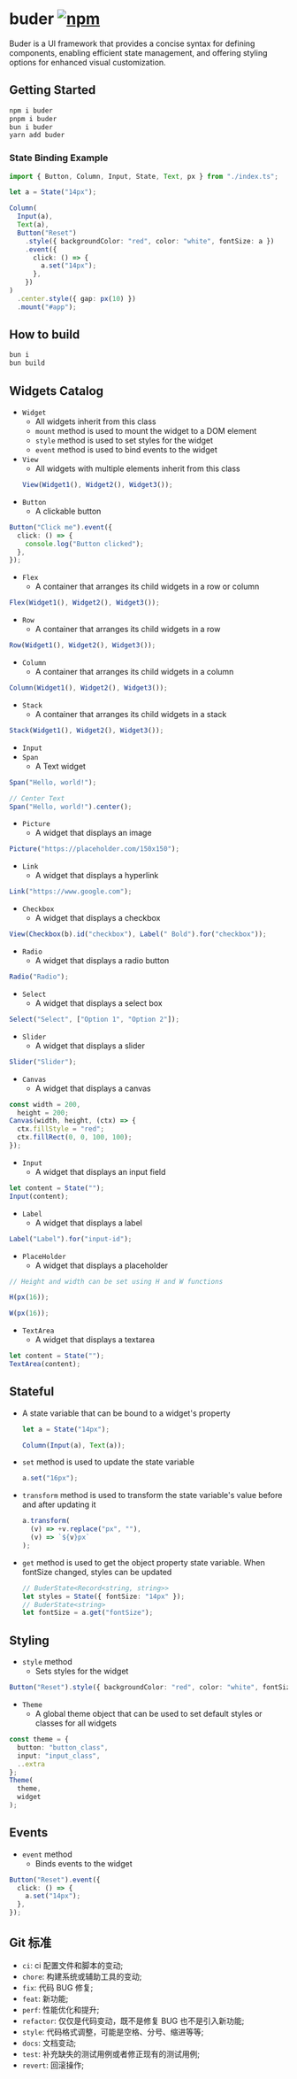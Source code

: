# buder [![npm](https://img.shields.io/npm/v/buder.svg)](https://www.npmjs.com/package/buder)

Buder is a UI framework that provides a concise syntax for defining components, enabling efficient state management, and offering styling options for enhanced visual customization.

## Getting Started

```bash
npm i buder
pnpm i buder
bun i buder
yarn add buder
```

### State Binding Example

```typescript
import { Button, Column, Input, State, Text, px } from "./index.ts";

let a = State("14px");

Column(
  Input(a),
  Text(a),
  Button("Reset")
    .style({ backgroundColor: "red", color: "white", fontSize: a })
    .event({
      click: () => {
        a.set("14px");
      },
    })
)
  .center.style({ gap: px(10) })
  .mount("#app");
```

## How to build

```bash
bun i
bun build
```

## Widgets Catalog

- `Widget`
  - All widgets inherit from this class
  - `mount` method is used to mount the widget to a DOM element
  - `style` method is used to set styles for the widget
  - `event` method is used to bind events to the widget
- `View`
  - All widgets with multiple elements inherit from this class
  ```typescript
  View(Widget1(), Widget2(), Widget3());
  ```
- `Button`
  - A clickable button

```typescript
Button("Click me").event({
  click: () => {
    console.log("Button clicked");
  },
});
```

- `Flex`
  - A container that arranges its child widgets in a row or column

```typescript
Flex(Widget1(), Widget2(), Widget3());
```

- `Row`
  - A container that arranges its child widgets in a row

```typescript
Row(Widget1(), Widget2(), Widget3());
```

- `Column`
  - A container that arranges its child widgets in a column

```typescript
Column(Widget1(), Widget2(), Widget3());
```

- `Stack`
  - A container that arranges its child widgets in a stack

```typescript
Stack(Widget1(), Widget2(), Widget3());
```

- `Input`
- `Span`
  - A Text widget

```typescript
Span("Hello, world!");

// Center Text
Span("Hello, world!").center();
```

- `Picture`
  - A widget that displays an image

```typescript
Picture("https://placeholder.com/150x150");
```

- `Link`
  - A widget that displays a hyperlink

```typescript
Link("https://www.google.com");
```

- `Checkbox`
  - A widget that displays a checkbox

```typescript
View(Checkbox(b).id("checkbox"), Label(" Bold").for("checkbox"));
```

- `Radio`
  - A widget that displays a radio button

```typescript
Radio("Radio");
```

- `Select`
  - A widget that displays a select box

```typescript
Select("Select", ["Option 1", "Option 2"]);
```

- `Slider`
  - A widget that displays a slider

```typescript
Slider("Slider");
```

- `Canvas`
  - A widget that displays a canvas

```typescript
const width = 200,
  height = 200;
Canvas(width, height, (ctx) => {
  ctx.fillStyle = "red";
  ctx.fillRect(0, 0, 100, 100);
});
```

- `Input`
  - A widget that displays an input field

```typescript
let content = State("");
Input(content);
```

- `Label`
  - A widget that displays a label

```typescript
Label("Label").for("input-id");
```

- `PlaceHolder`
  - A widget that displays a placeholder

```typescript
// Height and width can be set using H and W functions

H(px(16));

W(px(16));
```

- `TextArea`
  - A widget that displays a textarea

```typescript
let content = State("");
TextArea(content);
```

## Stateful
- A state variable that can be bound to a widget's property

  ```typescript
  let a = State("14px");

  Column(Input(a), Text(a));
  ```

- `set` method is used to update the state variable

  ```typescript
  a.set("16px");
  ```

- `transform` method is used to transform the state variable's value before and after updating it

  ```typescript
  a.transform(
    (v) => +v.replace("px", ""),
    (v) => `${v}px`
  );
  ```

- `get` method is used to get the object property state variable. When fontSize changed, styles can be updated

  ```typescript
  // BuderState<Record<string, string>>
  let styles = State({ fontSize: "14px" });
  // BuderState<string>
  let fontSize = a.get("fontSize");
  ```

## Styling

- `style` method
  - Sets styles for the widget

```typescript
Button("Reset").style({ backgroundColor: "red", color: "white", fontSize: a });
```

- `Theme`
  - A global theme object that can be used to set default styles or classes for all widgets

```typescript
const theme = {
  button: "button_class",
  input: "input_class",
  ..extra
};
Theme(
  theme,
  widget
);
```

## Events

- `event` method
  - Binds events to the widget

```typescript
Button("Reset").event({
  click: () => {
    a.set("14px");
  },
});
```

## Git 标准

- `ci`: ci 配置文件和脚本的变动;
- `chore`: 构建系统或辅助工具的变动;
- `fix`: 代码 BUG 修复;
- `feat`: 新功能;
- `perf`: 性能优化和提升;
- `refactor`: 仅仅是代码变动，既不是修复 BUG 也不是引入新功能;
- `style`: 代码格式调整，可能是空格、分号、缩进等等;
- `docs`: 文档变动;
- `test`: 补充缺失的测试用例或者修正现有的测试用例;
- `revert`: 回滚操作;

```

```
